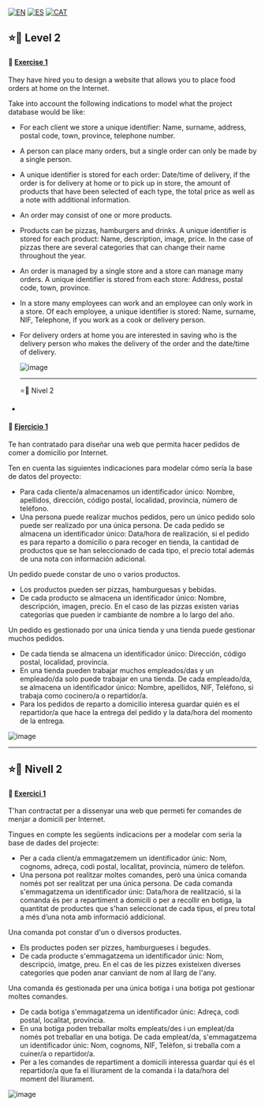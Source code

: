 [![EN](https://img.shields.io/badge/EN-blue.svg?logo=googletranslate&logoColor=white)](#eng)
[![ES](https://img.shields.io/badge/ES-red.svg?logo=googletranslate&logoColor=white)](#es)
[![CAT](https://img.shields.io/badge/CAT-yellow.svg?logo=googletranslate&logoColor=white)](#cat)


<a name="eng"></a>
⭐🌟 Level 2
-

#### 📍 [Exercise 1](https://github.com/ariamdev/IT-ACADEMY-SPRINT-2/tree/main/SPRINT%202/Tasca%20S2%2003%20%20Estructura%20de%20dades%20-%20MongoDB/Nivell%202/Exercici1)

They have hired you to design a website that allows you to place food orders at home on the Internet.

Take into account the following indications to model what the project database would be like:

- For each client we store a unique identifier: Name, surname, address, postal code, town, province, telephone number.
- A person can place many orders, but a single order can only be made by a single person.
- A unique identifier is stored for each order: Date/time of delivery, if the order is for delivery at home or to pick up in store, the amount of products that have been selected of each type, the total price as well as a note with additional information.
- An order may consist of one or more products.
- Products can be pizzas, hamburgers and drinks. A unique identifier is stored for each product: Name, description, image, price. In the case of pizzas there are several categories that can change their name throughout the year.
- An order is managed by a single store and a store can manage many orders. A unique identifier is stored from each store: Address, postal code, town, province.
- In a store many employees can work and an employee can only work in a store. Of each employee, a unique identifier is stored: Name, surname, NIF, Telephone, if you work as a cook or delivery person.
- For delivery orders at home you are interested in saving who is the delivery person who makes the delivery of the order and the date/time of delivery.

  ![image](https://github.com/user-attachments/assets/10322547-898c-47f0-8d02-4e52e1385ffb)

  ---

  <a name="es"></a>
  ⭐🌟 Nivel 2
-

#### 📍 [Ejercicio 1](https://github.com/ariamdev/IT-ACADEMY-SPRINT-2/tree/main/SPRINT%202/Tasca%20S2%2003%20%20Estructura%20de%20dades%20-%20MongoDB/Nivell%202/Exercici1)

Te han contratado para diseñar una web que permita hacer pedidos de comer a domicilio por Internet.

Ten en cuenta las siguientes indicaciones para modelar cómo sería la base de datos del proyecto:

- Para cada cliente/a almacenamos un identificador único: Nombre, apellidos, dirección, código postal, localidad, provincia, número de teléfono.
- Una persona puede realizar muchos pedidos, pero un único pedido solo puede ser realizado por una única persona. De cada pedido se almacena un identificador único: Data/hora de realización,
si el pedido es para reparto a domicilio o para recoger en tienda, la cantidad de productos que se han seleccionado de cada tipo, el precio total además de una nota con información adicional.

Un pedido puede constar de uno o varios productos.

- Los productos pueden ser pizzas, hamburguesas y bebidas.
- De cada producto se almacena un identificador único: Nombre, descripción, imagen, precio. En el caso de las pizzas existen varias categorías que pueden ir cambiante de nombre a lo largo del año.

Un pedido es gestionado por una única tienda y una tienda puede gestionar muchos pedidos. 
- De cada tienda se almacena un identificador único: Dirección, código postal, localidad, provincia.
- En una tienda pueden trabajar muchos empleados/das y un empleado/da solo puede trabajar en una tienda. De cada empleado/da, se almacena un identificador único: Nombre, apellidos, NIF, Teléfono, si trabaja como cocinero/a o repartidor/a. 
- Para los pedidos de reparto a domicilio interesa guardar quién es el repartidor/a que hace la entrega del pedido y la data/hora del momento de la entrega.

![image](https://github.com/user-attachments/assets/10322547-898c-47f0-8d02-4e52e1385ffb)

---

<a name="cat"></a>
⭐🌟 Nivell 2
-

#### 📍 [Exercici 1](https://github.com/ariamdev/IT-ACADEMY-SPRINT-2/tree/main/SPRINT%202/Tasca%20S2%2003%20%20Estructura%20de%20dades%20-%20MongoDB/Nivell%202/Exercici1)

T’han contractat per a dissenyar una web que permeti fer comandes de menjar a domicili per Internet.

Tingues en compte les següents indicacions per a modelar com seria la base de dades del projecte:

- Per a cada client/a emmagatzemem un identificador únic: Nom, cognoms, adreça, codi postal, localitat, província, número de telèfon.
- Una persona pot realitzar moltes comandes, però una única comanda només pot ser realitzat per una única persona. De cada comanda s'emmagatzema un identificador únic: Data/hora de realització, si la comanda és per a repartiment a domicili o per a recollir en botiga, la quantitat de productes que s'han seleccionat de cada tipus, el preu total a més d’una nota amb informació addicional.

Una comanda pot constar d'un o diversos productes.

- Els productes poden ser pizzes, hamburgueses i begudes.
- De cada producte s'emmagatzema un identificador únic: Nom, descripció, imatge, preu. En el cas de les pizzes existeixen diverses categories que poden anar canviant de nom al llarg de l'any.

Una comanda és gestionada per una única botiga i una botiga pot gestionar moltes comandes.

- De cada botiga s'emmagatzema un identificador únic: Adreça, codi postal, localitat, província.
- En una botiga poden treballar molts empleats/des i un empleat/da només pot treballar en una botiga. De cada empleat/da, s'emmagatzema un identificador únic: Nom, cognoms, NIF, Telèfon, si treballa com a cuiner/a o repartidor/a.
- Per a les comandes de repartiment a domicili interessa guardar qui és el repartidor/a que fa el lliurament de la comanda i la data/hora del moment del lliurament.

 ![image](https://github.com/user-attachments/assets/10322547-898c-47f0-8d02-4e52e1385ffb)

